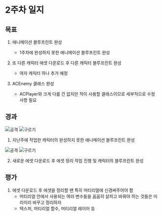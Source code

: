 # 2주차 일지

## 목표

1. 애니메이션 블루프린트 완성
      - 1주차에 완성하지 못한 애니메이션 블루프린트 완성

2. 또 다른 캐릭터 에셋 다운로드 후 다른 캐릭터 블루프린트 완성
      - 여자 캐릭터 하나 추가 예정

3. ACEnemy 클래스 완성
      - ACPlayer와 크게 다를 건 없지만 적이 사용할 클래스이므로 세부적으로 수정사항 필요

## 경과

![공격](https://github.com/user-attachments/assets/73615a58-8c0d-4b06-abb0-63d60c3ab863)
![구르기](https://github.com/user-attachments/assets/15130019-6510-43db-acfe-1a9afdc423c4)

1. 지난주에 작업한 캐릭터의 완성하지 못한 애니메이션 블루프린트 완성

![공격](https://github.com/user-attachments/assets/5197de0d-edde-454c-9c7a-6e354a08ee6b)
![구르기](https://github.com/user-attachments/assets/08ab468b-be7c-4018-8509-53d0d9f643b1)

2. 새로운 에셋 다운로드 후 에셋 정리 작업 진행 및 캐릭터의 블루프린트 완성




## 평가
1. 에셋 다운로드 후 에셋을 정리할 땐 특히 머티리얼에 신경써주어야 함
      - 머티리얼 안에서 사용되는 여러 변수들을 꼼꼼히 살피고 바꿔야 하는 것들은 미리미리 바꾸고 정리하자
      - 텍스처, 머티리얼 함수, 머티리얼 레이어 등
